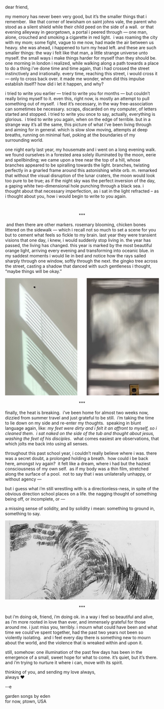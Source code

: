 dear friend,

my memory has never been very good, but it’s the smaller things that i remember.  like that corner of lewisham on saint johns vale, the parent who stood as a silent shield while their child peed on the side of a wall.  or that evening alleyway in georgetown, a portal i peered through — one man, alone, crouched and smoking a cigarette in red light.  i was roaming the city with my mom; some fight, vague to me now, had made the air between us heavy. she was ahead, i happened to turn my head left. and these are such smaller things: the way i felt like that man, a little strange universe unto myself. the small ways i make things harder for myself than they should be. one morning in london i realized, while walking along a path towards a place to do a thing i’ve done time and time again, that i had crossed the street instinctively and irrationally. every time, reaching this street, i would cross it — only to cross back over. it made me wonder, when did this impulse establish itself? how did i let it happen, and why?

i tried to write you earlier — tried to write you for months — but couldn’t really bring myself to it. even this, right now, is mostly an attempt to pull something out of myself.  i feel it’s necessary, in the way free-association can sometimes be necessary. scraps, discarded on my computer, of letters started and stopped. i tried to write you once to say, actually, everything is glorious.  i tried to write you again, when on the edge of terrible. but in a strange way it’s all the same, this picture of what i’ve been living through and aiming for in general. which is slow slow moving, attempts at deep breaths, running on minimal fuel, poking at the boundaries of my surrounding world.

one night early last year, my housemate and i went on a long evening walk. we found ourselves in a forested area solely illuminated by the moon, eerie and spellbinding; we came upon a tree near the top of a hill, whose branches appeared to be spiralling towards the light. branches, twisting perfectly in a gnarled frame around this astonishing white orb. m. remarked that without the visual disruption of the lunar craters, the moon would look too pure to be true; as if the night sky was the perfect inversion of the day, a gaping white two-dimensional hole punching through a black sea. i thought about that necessary imperfection, as i sat in the light refracted – as i thought about you, how i would begin to write to you again.

 <p style="text-align: center;">***</p>

 and then there are other markers. rosemary blooming, chicken bones littered on the sidewalk — which i recall not so much to set a scene for you but to cement what feels so fickle to my brain. last year they were transient visions that one day, i knew, i would suddenly stop living in. the year has passed, the living has changed. this year is marked by the most beautiful orange light, arriving every evening and transforming into oceanic blue. in my saddest moments i would lie in bed and notice how the rays sailed sharply through one window, softly through the next. the gingko tree across the street, casting a shadow that danced with such gentleness i thought, “maybe things will be okay.”

<img class="tl-email-image" src="../imgs/8_12_22/light.png" style="text-align: center;"/>
<br>

<p style="text-align: center;">***</p>

finally, the heat is breaking.  i’ve been home for almost two weeks now, dizzied from summer travel and just grateful to be still.  i’m taking the time to lie down on my side and re-enter my thoughts.  speaking in blunt language again, like: _my feet were dirty and i felt it an affront to myself, so i cleaned them_.  _i sat naked on the side of the tub and thought about jesus, washing the feet of his disciples_.  what comes easiest are observations, that which jolts me back into using all senses.

throughout this past school year, i couldn’t really believe where i was. there was a secret doubt, a prolonged holding a breath.  how could i be back here, amongst ivy again?  it felt like a dream, where i had but the haziest consciousness of my own self.  as if my body was a thin film, stretched along the surface of a pool.  not to say that i was unilaterally unhappy, or without agency —

but i guess what i’m still wrestling with is a directionless-ness, in spite of the obvious direction school places on a life. the nagging thought of something being off, or incomplete, or —

a missing sense of solidity, and by solidity i mean: something to ground in, something to say.

<img class="tl-email-image" src="../imgs/8_12_22/hands.jpeg" style="text-align: center;"/>
<br>

<p style="text-align: center;">***</p>

but i’m doing ok, friend, i’m doing ok. in a way i feel so beautiful and alive, as i’m more rooted in love than ever, and immensely grateful for those around me. i just miss you, terribly. i mourn what could have been and what time we could’ve spent together, had the past two years not been so violently isolating.  and i feel every day there is something new to mourn about the world, and the violence that is wreaked within and upon it.

still, somehow: one illumination of the past few days has been in the emergence of a small, sweet hope for what to come. it’s quiet, but it’s there. and i’m trying to nurture it where i can, move with its spirit.

thinking of you, and sending my love always,<br>always ♥︎

\--e

<p class="caption">
<a target="_blank" src="https://gardensongs.github.io">garden songs</a> by eden <br>
for now, ptown, USA <br>
</p>